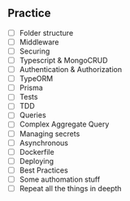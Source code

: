 ## Practice

- [ ] Folder structure
- [ ] Middleware
- [ ] Securing
- [ ] Typescript & MongoCRUD
- [ ] Authentication & Authorization
- [ ] TypeORM
- [ ] Prisma
- [ ] Tests
- [ ] TDD
- [ ] Queries
- [ ] Complex Aggregate Query
- [ ] Managing secrets
- [ ] Asynchronous
- [ ] Dockerfile
- [ ] Deploying
- [ ] Best Practices
- [ ] Some authomation stuff
- [ ] Repeat all the things in deepth
